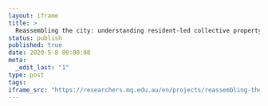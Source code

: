```yaml
---
layout: iframe
title: >
  Reassembling the city: understanding resident-led collective property sales
status: publish
published: true
date: 2020-5-8 00:00:00
meta:
  _edit_last: "1"
type: post
tags:
iframe_src: "https://researchers.mq.edu.au/en/projects/reassembling-the-city-understanding-resident-led-collective-prope"
---
```

        